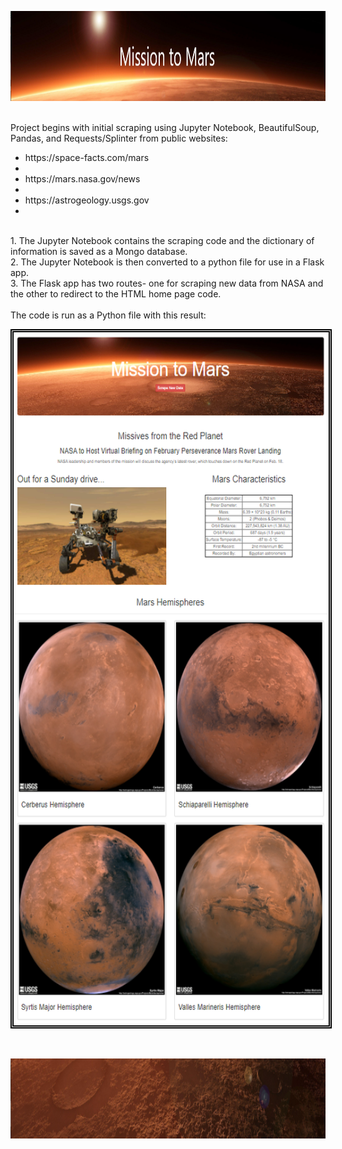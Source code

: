 <p align="center"><img width="100%" height="144" src="images/readme.PNG"></p>
<br>            
Project begins with initial scraping using Jupyter Notebook, BeautifulSoup, Pandas, and Requests/Splinter from public websites:<br>
<ul>
    <li> https://space-facts.com/mars<li>
    <li> https://mars.nasa.gov/news<li>
    <li> https://astrogeology.usgs.gov<li>
</ul>
<br>
1. The Jupyter Notebook contains the scraping code and the dictionary of information is saved as a Mongo database. <br>
2. The Jupyter Notebook is then converted to a python file for use in a Flask app.<br>
3. The Flask app has two routes- one for scraping new data from NASA and the other to redirect to the HTML home page code.<br>
<br>
The code is run as a Python file with this result: 
<p align="center"><img style="border:5px double black;" src="images/page_screenshot.PNG" width="586" height="1109"></p>
<br>
<p align="center"><img width="100%" height="128" src="images/footer.png"></p>


